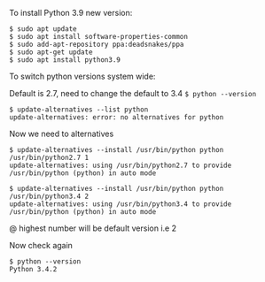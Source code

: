 To install Python 3.9 new version:
```
$ sudo apt update 
$ sudo apt install software-properties-common 
$ sudo add-apt-repository ppa:deadsnakes/ppa   
$ sudo apt-get update   
$ sudo apt install python3.9 
```

To switch python versions system wide:

Default is 2.7, need to change the default to 3.4
`$ python --version`

```
$ update-alternatives --list python
update-alternatives: error: no alternatives for python
```

Now we need to alternatives

```
$ update-alternatives --install /usr/bin/python python /usr/bin/python2.7 1
update-alternatives: using /usr/bin/python2.7 to provide /usr/bin/python (python) in auto mode

$ update-alternatives --install /usr/bin/python python /usr/bin/python3.4 2
update-alternatives: using /usr/bin/python3.4 to provide /usr/bin/python (python) in auto mode
```

@ highest number will be default version i.e 2

Now check again
```
$ python --version
Python 3.4.2
```
